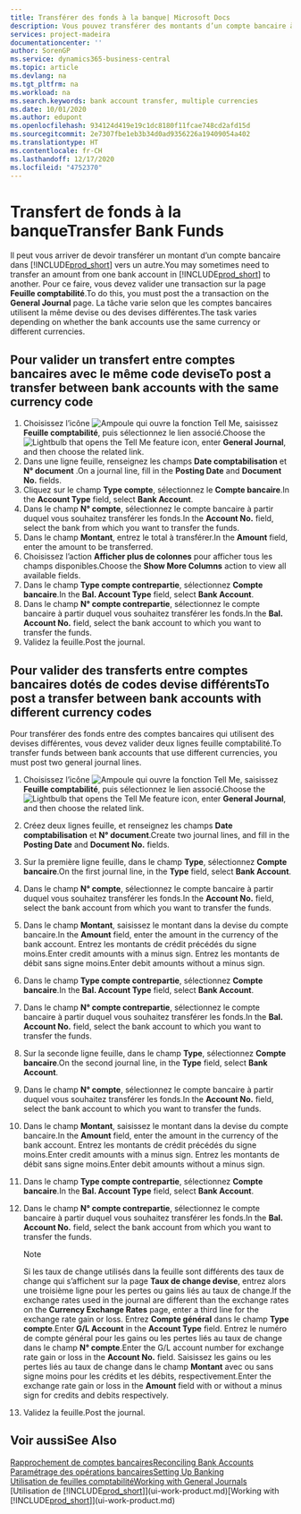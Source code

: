 ```yaml
---
title: Transférer des fonds à la banque| Microsoft Docs
description: Vous pouvez transférer des montants d’un compte bancaire à un autre, y compris dans différentes devises, en validant la transaction dans la feuille comptabilité.
services: project-madeira
documentationcenter: ''
author: SorenGP
ms.service: dynamics365-business-central
ms.topic: article
ms.devlang: na
ms.tgt_pltfrm: na
ms.workload: na
ms.search.keywords: bank account transfer, multiple currencies
ms.date: 10/01/2020
ms.author: edupont
ms.openlocfilehash: 934124d419e19c1dc8180f11fcae748cd2afd15d
ms.sourcegitcommit: 2e7307fbe1eb3b34d0ad9356226a19409054a402
ms.translationtype: HT
ms.contentlocale: fr-CH
ms.lasthandoff: 12/17/2020
ms.locfileid: "4752370"
---
```

# <a name="transfer-bank-funds"></a><span data-ttu-id="4acd3-103">Transfert de fonds à la banque</span><span class="sxs-lookup"><span data-stu-id="4acd3-103">Transfer Bank Funds</span></span>
<span data-ttu-id="4acd3-104">Il peut vous arriver de devoir transférer un montant d’un compte bancaire dans [!INCLUDE[prod_short](includes/prod_short.md)] vers un autre.</span><span class="sxs-lookup"><span data-stu-id="4acd3-104">You may sometimes need to transfer an amount from one bank account in [!INCLUDE[prod_short](includes/prod_short.md)] to another.</span></span> <span data-ttu-id="4acd3-105">Pour ce faire, vous devez valider une transaction sur la page **Feuille comptabilité**.</span><span class="sxs-lookup"><span data-stu-id="4acd3-105">To do this, you must post the a transaction on the **General Journal** page.</span></span> <span data-ttu-id="4acd3-106">La tâche varie selon que les comptes bancaires utilisent la même devise ou des devises différentes.</span><span class="sxs-lookup"><span data-stu-id="4acd3-106">The task varies depending on whether the bank accounts use the same currency or different currencies.</span></span>

## <a name="to-post-a-transfer-between-bank-accounts-with-the-same-currency-code"></a><span data-ttu-id="4acd3-107">Pour valider un transfert entre comptes bancaires avec le même code devise</span><span class="sxs-lookup"><span data-stu-id="4acd3-107">To post a transfer between bank accounts with the same currency code</span></span>
1. <span data-ttu-id="4acd3-108">Choisissez l’icône ![Ampoule qui ouvre la fonction Tell Me](media/ui-search/search_small.png "Dites-moi ce que vous voulez faire"), saisissez **Feuille comptabilité**, puis sélectionnez le lien associé.</span><span class="sxs-lookup"><span data-stu-id="4acd3-108">Choose the ![Lightbulb that opens the Tell Me feature](media/ui-search/search_small.png "Tell me what you want to do") icon, enter **General Journal**, and then choose the related link.</span></span>
2. <span data-ttu-id="4acd3-109">Dans une ligne feuille, renseignez les champs **Date comptabilisation** et **N° document** .</span><span class="sxs-lookup"><span data-stu-id="4acd3-109">On a journal line, fill in the **Posting Date** and **Document No.** fields.</span></span>
3. <span data-ttu-id="4acd3-110">Cliquez sur le champ **Type compte**, sélectionnez le **Compte bancaire**.</span><span class="sxs-lookup"><span data-stu-id="4acd3-110">In the **Account Type** field, select **Bank Account**.</span></span>
4. <span data-ttu-id="4acd3-111">Dans le champ **N° compte**, sélectionnez le compte bancaire à partir duquel vous souhaitez transférer les fonds.</span><span class="sxs-lookup"><span data-stu-id="4acd3-111">In the **Account No.** field, select the bank from which you want to transfer the funds.</span></span>
5. <span data-ttu-id="4acd3-112">Dans le champ **Montant**, entrez le total à transférer.</span><span class="sxs-lookup"><span data-stu-id="4acd3-112">In the **Amount** field, enter the amount to be transferred.</span></span>
6. <span data-ttu-id="4acd3-113">Choisissez l’action **Afficher plus de colonnes** pour afficher tous les champs disponibles.</span><span class="sxs-lookup"><span data-stu-id="4acd3-113">Choose the **Show More Columns** action to view all available fields.</span></span>
7. <span data-ttu-id="4acd3-114">Dans le champ **Type compte contrepartie**, sélectionnez **Compte bancaire**.</span><span class="sxs-lookup"><span data-stu-id="4acd3-114">In the **Bal. Account Type** field, select **Bank Account**.</span></span>
8. <span data-ttu-id="4acd3-115">Dans le champ **N° compte contrepartie**, sélectionnez le compte bancaire à partir duquel vous souhaitez transférer les fonds.</span><span class="sxs-lookup"><span data-stu-id="4acd3-115">In the **Bal. Account No.** field, select the bank account to which you want to transfer the funds.</span></span>
9. <span data-ttu-id="4acd3-116">Validez la feuille.</span><span class="sxs-lookup"><span data-stu-id="4acd3-116">Post the journal.</span></span>

## <a name="to-post-a-transfer-between-bank-accounts-with-different-currency-codes"></a><span data-ttu-id="4acd3-117">Pour valider des transferts entre comptes bancaires dotés de codes devise différents</span><span class="sxs-lookup"><span data-stu-id="4acd3-117">To post a transfer between bank accounts with different currency codes</span></span>
<span data-ttu-id="4acd3-118">Pour transférer des fonds entre des comptes bancaires qui utilisent des devises différentes, vous devez valider deux lignes feuille comptabilité.</span><span class="sxs-lookup"><span data-stu-id="4acd3-118">To transfer funds between bank accounts that use different currencies, you must post two general journal lines.</span></span>

1. <span data-ttu-id="4acd3-119">Choisissez l’icône ![Ampoule qui ouvre la fonction Tell Me](media/ui-search/search_small.png "Dites-moi ce que vous voulez faire"), saisissez **Feuille comptabilité**, puis sélectionnez le lien associé.</span><span class="sxs-lookup"><span data-stu-id="4acd3-119">Choose the ![Lightbulb that opens the Tell Me feature](media/ui-search/search_small.png "Tell me what you want to do") icon, enter **General Journal**, and then choose the related link.</span></span>
2. <span data-ttu-id="4acd3-120">Créez deux lignes feuille, et renseignez les champs **Date comptabilisation** et **N° document**.</span><span class="sxs-lookup"><span data-stu-id="4acd3-120">Create two journal lines, and fill in the **Posting Date** and **Document No.** fields.</span></span>
3. <span data-ttu-id="4acd3-121">Sur la première ligne feuille, dans le champ **Type**, sélectionnez **Compte bancaire**.</span><span class="sxs-lookup"><span data-stu-id="4acd3-121">On the first journal line, in the **Type** field, select **Bank Account**.</span></span>
4. <span data-ttu-id="4acd3-122">Dans le champ **N° compte**, sélectionnez le compte bancaire à partir duquel vous souhaitez transférer les fonds.</span><span class="sxs-lookup"><span data-stu-id="4acd3-122">In the **Account No.** field, select the bank account from which you want to transfer the funds.</span></span>
5. <span data-ttu-id="4acd3-123">Dans le champ **Montant**, saisissez le montant dans la devise du compte bancaire.</span><span class="sxs-lookup"><span data-stu-id="4acd3-123">In the **Amount** field, enter the amount in the currency of the bank account.</span></span> <span data-ttu-id="4acd3-124">Entrez les montants de crédit précédés du signe moins.</span><span class="sxs-lookup"><span data-stu-id="4acd3-124">Enter credit amounts with a minus sign.</span></span> <span data-ttu-id="4acd3-125">Entrez les montants de débit sans signe moins.</span><span class="sxs-lookup"><span data-stu-id="4acd3-125">Enter debit amounts without a minus sign.</span></span>
6. <span data-ttu-id="4acd3-126">Dans le champ **Type compte contrepartie**, sélectionnez **Compte bancaire**.</span><span class="sxs-lookup"><span data-stu-id="4acd3-126">In the **Bal. Account Type** field, select **Bank Account**.</span></span>
7. <span data-ttu-id="4acd3-127">Dans le champ **N° compte contrepartie**, sélectionnez le compte bancaire à partir duquel vous souhaitez transférer les fonds.</span><span class="sxs-lookup"><span data-stu-id="4acd3-127">In the **Bal. Account No.** field, select the bank account to which you want to transfer the funds.</span></span>
8. <span data-ttu-id="4acd3-128">Sur la seconde ligne feuille, dans le champ **Type**, sélectionnez **Compte bancaire**.</span><span class="sxs-lookup"><span data-stu-id="4acd3-128">On the second journal line, in the **Type** field, select **Bank Account**.</span></span>
9. <span data-ttu-id="4acd3-129">Dans le champ **N° compte**, sélectionnez le compte bancaire à partir duquel vous souhaitez transférer les fonds.</span><span class="sxs-lookup"><span data-stu-id="4acd3-129">In the **Account No.** field, select the bank account to which you want to transfer the funds.</span></span>
10. <span data-ttu-id="4acd3-130">Dans le champ **Montant**, saisissez le montant dans la devise du compte bancaire.</span><span class="sxs-lookup"><span data-stu-id="4acd3-130">In the **Amount** field, enter the amount in the currency of the bank account.</span></span> <span data-ttu-id="4acd3-131">Entrez les montants de crédit précédés du signe moins.</span><span class="sxs-lookup"><span data-stu-id="4acd3-131">Enter credit amounts with a minus sign.</span></span> <span data-ttu-id="4acd3-132">Entrez les montants de débit sans signe moins.</span><span class="sxs-lookup"><span data-stu-id="4acd3-132">Enter debit amounts without a minus sign.</span></span>
11. <span data-ttu-id="4acd3-133">Dans le champ **Type compte contrepartie**, sélectionnez **Compte bancaire**.</span><span class="sxs-lookup"><span data-stu-id="4acd3-133">In the **Bal. Account Type** field, select **Bank Account**.</span></span>  
12. <span data-ttu-id="4acd3-134">Dans le champ **N° compte contrepartie**, sélectionnez le compte bancaire à partir duquel vous souhaitez transférer les fonds.</span><span class="sxs-lookup"><span data-stu-id="4acd3-134">In the **Bal. Account No.** field, select the bank account from which you want to transfer the funds.</span></span>

    > [!NOTE]  
    > <span data-ttu-id="4acd3-135">Si les taux de change utilisés dans la feuille sont différents des taux de change qui s’affichent sur la page **Taux de change devise**, entrez alors une troisième ligne pour les pertes ou gains liés au taux de change.</span><span class="sxs-lookup"><span data-stu-id="4acd3-135">If the exchange rates used in the journal are different than the exchange rates on the **Currency Exchange Rates** page, enter a third line for the exchange rate gain or loss.</span></span> <span data-ttu-id="4acd3-136">Entrez **Compte général** dans le champ **Type compte**.</span><span class="sxs-lookup"><span data-stu-id="4acd3-136">Enter **G/L Account** in the **Account Type** field.</span></span> <span data-ttu-id="4acd3-137">Entrez le numéro de compte général pour les gains ou les pertes liés au taux de change dans le champ **N° compte**.</span><span class="sxs-lookup"><span data-stu-id="4acd3-137">Enter the G/L account number for exchange rate gain or loss in the **Account No.** field.</span></span> <span data-ttu-id="4acd3-138">Saisissez les gains ou les pertes liés au taux de change dans le champ **Montant** avec ou sans signe moins pour les crédits et les débits, respectivement.</span><span class="sxs-lookup"><span data-stu-id="4acd3-138">Enter the exchange rate gain or loss in the **Amount** field with or without a minus sign for credits and debits respectively.</span></span>
13. <span data-ttu-id="4acd3-139">Validez la feuille.</span><span class="sxs-lookup"><span data-stu-id="4acd3-139">Post the journal.</span></span>

## <a name="see-also"></a><span data-ttu-id="4acd3-140">Voir aussi</span><span class="sxs-lookup"><span data-stu-id="4acd3-140">See Also</span></span>
[<span data-ttu-id="4acd3-141">Rapprochement de comptes bancaires</span><span class="sxs-lookup"><span data-stu-id="4acd3-141">Reconciling Bank Accounts</span></span>](bank-manage-bank-accounts.md)  
[<span data-ttu-id="4acd3-142">Paramétrage des opérations bancaires</span><span class="sxs-lookup"><span data-stu-id="4acd3-142">Setting Up Banking</span></span>](bank-setup-banking.md)  
[<span data-ttu-id="4acd3-143">Utilisation de feuilles comptabilité</span><span class="sxs-lookup"><span data-stu-id="4acd3-143">Working with General Journals</span></span>](ui-work-general-journals.md)  
<span data-ttu-id="4acd3-144">[Utilisation de [!INCLUDE[prod_short](includes/prod_short.md)]](ui-work-product.md)</span><span class="sxs-lookup"><span data-stu-id="4acd3-144">[Working with [!INCLUDE[prod_short](includes/prod_short.md)]](ui-work-product.md)</span></span>
